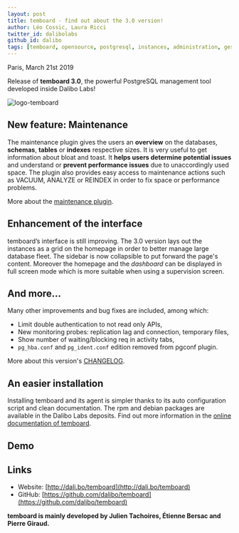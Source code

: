 ```yaml
---
layout: post
title: temboard - find out about the 3.0 version!
author: Léo Cossic, Laura Ricci
twitter_id: dalibolabs
github_id: dalibo
tags: [temboard, opensource, postgresql, instances, administration, gestion, manage, supervision, manager, outil, tool, software, version, 3.0]
---
```


Paris, March 21st 2019

Release of **temboard 3.0**, the powerful PostgreSQL management tool developed inside Dalibo Labs!

<!--MORE-->

![logo-temboard](https://raw.githubusercontent.com/dalibo/blog/gh-pages/img/temboard-bandeau-orange-catchphrase-ombre.png)


## New feature: Maintenance

The maintenance plugin gives the users an **overview** on the databases, **schemas**, **tables** or **indexes** respective sizes.
It is very useful to get information about bloat and toast. It **helps users determine potential issues** and understand or **prevent performance issues** due to unaccordingly used space. The plugin also provides easy access to maintenance actions such as VACUUM, ANALYZE or REINDEX in order to fix space or performance problems.

More about the [maintenance plugin](https://temboard.readthedocs.io/en/latest/temboard-howto-maintenance/).


## Enhancement of the interface

temboard’s interface is still improving. The 3.0 version lays out the instances as a grid on the homepage in order to better manage large database fleet. The sidebar is now collapsible to put forward the page's content. Moreover the homepage and the *dashboard* can be displayed in full screen mode which is more suitable when using a supervision screen.


## And more...

Many other improvements and bug fixes are included, among which:
   * Limit double authentication to not read only APIs,
   * New monitoring probes: replication lag and connection, temporary files,
   * Show number of waiting/blocking req in activity tabs,
   * `pg_hba.conf` and `pg_ident.conf` edition removed from pgconf plugin.

More about this version's [CHANGELOG](https://temboard.readthedocs.io/en/latest/CHANGELOG/).


## An easier installation

Installing temboard and its agent is simpler thanks to its auto configuration script and clean documentation. The rpm and debian packages are available in the Dalibo Labs deposits.
Find out more information in the [online documentation of temboard](https://temboard.readthedocs.io/en/v3/).


## Demo



## Links
  * Website: [http://dali.bo/temboard](http://dali.bo/temboard)
  * GitHub: [https://github.com/dalibo/temboard](https://github.com/dalibo/temboard)


**temboard is mainly developed by Julien Tachoires, Étienne Bersac and Pierre Giraud.**
